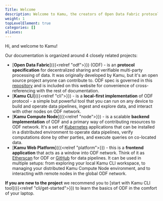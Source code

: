 ```yaml
---
Title: Welcome
description: Welcome to Kamu, the creators of Open Data Fabric protocol
weight: 1
topLevelElement: true
categories: []
aliases:
---
```


Hi, and welcome to Kamu!

Our documentation is organized around 4 closely related projects:

- [**Open Data Fabric**]({{<relref "odf">}}) (ODF) - is an **protocol specification** for decentralized sharing and verifiable multi-party processing of data. It was originally developed by Kamu, but it's an open source project anyone can contribute to. ODF spec is governed in this [repository](https://github.com/open-data-fabric/open-data-fabric/) and is included on this website for convenience of cross-referencing with the rest of documentation.
- [**Kamu CLI**]({{<relref "cli">}}) - is a **local-first implementation** of ODF protocol - a simple but powerful tool that you can run on any device to build and operate data pipelines, ingest and explore data, and interact with other nodes on ODF network.
- [**Kamu Compute Node**]({{<relref "node">}}) - is a scalable **backend implementation** of ODF and a primary way of contributing resources to ODF network. It's a set of [Kubernetes](https://kubernetes.io/) applications that can be installed in a distributed environment to operate data pipelines, verify computations done by other parties, and execute queries on co-located data.
- [**Kamu Web Platform**]({{<relref "platform">}}) - this is a **frontend application** that acts as a window into ODF network. Think of it as [Etherscan](https://etherscan.io/) for ODF or [GitHub](https://github.com) for data pipelines. It can be used in multiple setups: from exploring your local Kamu CLI workspace, to managing your distributed Kamu Compute Node environment, and to interacting with remote nodes in the global ODF network.

**If you are new to the project** we recommend you to [start with Kamu CLI tool]({{<relref "cli/get-started">}}) to learn the basics of ODF in the comfort of your laptop.